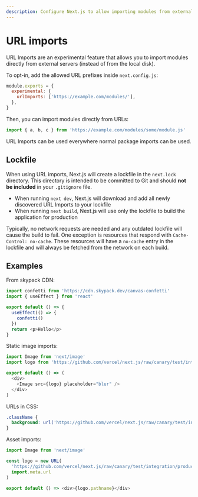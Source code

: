 ```yaml
---
description: Configure Next.js to allow importing modules from external URLs.
---
```


# URL imports

URL Imports are an experimental feature that allows you to import modules directly from external servers (instead of from the local disk).

To opt-in, add the allowed URL prefixes inside `next.config.js`:

```js
module.exports = {
  experimental: {
    urlImports: ['https://example.com/modules/'],
  },
}
```

Then, you can import modules directly from URLs:

```js
import { a, b, c } from 'https://example.com/modules/some/module.js'
```

URL Imports can be used everywhere normal package imports can be used.

## Lockfile

When using URL imports, Next.js will create a lockfile in the `next.lock` directory.
This directory is intended to be committed to Git and should **not be included** in your `.gitignore` file.

- When running `next dev`, Next.js will download and add all newly discovered URL Imports to your lockfile
- When running `next build`, Next.js will use only the lockfile to build the application for production

Typically, no network requests are needed and any outdated lockfile will cause the build to fail.
One exception is resources that respond with `Cache-Control: no-cache`.
These resources will have a `no-cache` entry in the lockfile and will always be fetched from the network on each build.

## Examples

From skypack CDN:

```js
import confetti from 'https://cdn.skypack.dev/canvas-confetti'
import { useEffect } from 'react'

export default () => {
  useEffect(() => {
    confetti()
  })
  return <p>Hello</p>
}
```

Static image imports:

```js
import Image from 'next/image'
import logo from 'https://github.com/vercel/next.js/raw/canary/test/integration/production/public/vercel.png'

export default () => (
  <div>
    <Image src={logo} placeholder="blur" />
  </div>
)
```

URLs in CSS:

```css
.className {
  background: url('https://github.com/vercel/next.js/raw/canary/test/integration/production/public/vercel.png');
}
```

Asset imports:

```js
import Image from 'next/image'

const logo = new URL(
  'https://github.com/vercel/next.js/raw/canary/test/integration/production/public/vercel.png',
  import.meta.url
)

export default () => <div>{logo.pathname}</div>
```
